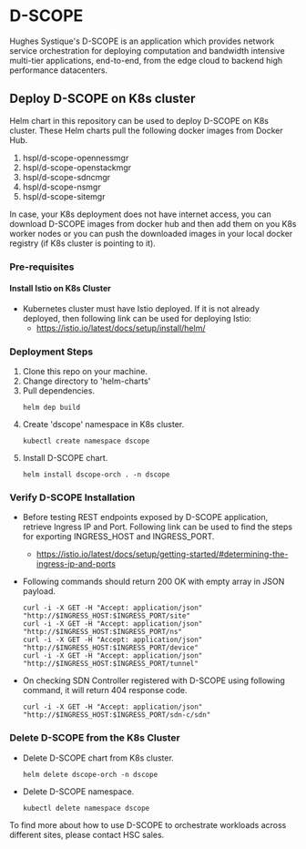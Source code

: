 # D-SCOPE
Hughes Systique's D-SCOPE is an application which provides network service orchestration for deploying computation and bandwidth intensive multi-tier applications, end-to-end, from the edge cloud to backend high performance datacenters.

## Deploy D-SCOPE on K8s cluster
Helm chart in this repository can be used to deploy D-SCOPE on K8s cluster. These Helm charts pull the following docker images from Docker Hub.
1. hspl/d-scope-opennessmgr
2. hspl/d-scope-openstackmgr
3. hspl/d-scope-sdncmgr
4. hspl/d-scope-nsmgr
5. hspl/d-scope-sitemgr

In case, your K8s deployment does not have internet access, you can download D-SCOPE images from docker hub and then add them on you K8s worker nodes or you can push the downloaded images in your local docker registry (if K8s cluster is pointing to it). 

### Pre-requisites
#### Install Istio on K8s Cluster
- Kubernetes cluster must have Istio deployed. If it is not already deployed, then following link can be used for deploying Istio:
  * https://istio.io/latest/docs/setup/install/helm/

### Deployment Steps
1. Clone this repo on your machine.
2. Change directory to 'helm-charts'
3. Pull dependencies.
   ```
   helm dep build
   ```
4. Create 'dscope' namespace in K8s cluster.
   ```
   kubectl create namespace dscope
   ```
5. Install D-SCOPE chart.
   ```
   helm install dscope-orch . -n dscope
   ```

### Verify D-SCOPE Installation
- Before testing REST endpoints exposed by D-SCOPE application, retrieve Ingress IP and Port. Following link can be used to find the steps for exporting INGRESS_HOST and INGRESS_PORT.
  * https://istio.io/latest/docs/setup/getting-started/#determining-the-ingress-ip-and-ports

- Following commands should return 200 OK with empty array in JSON payload.
  ```
  curl -i -X GET -H "Accept: application/json" "http://$INGRESS_HOST:$INGRESS_PORT/site"
  curl -i -X GET -H "Accept: application/json" "http://$INGRESS_HOST:$INGRESS_PORT/ns"
  curl -i -X GET -H "Accept: application/json" "http://$INGRESS_HOST:$INGRESS_PORT/device"
  curl -i -X GET -H "Accept: application/json" "http://$INGRESS_HOST:$INGRESS_PORT/tunnel"
  ```
- On checking SDN Controller registered with D-SCOPE using following command, it will return 404 response code.
  ```
  curl -i -X GET -H "Accept: application/json" "http://$INGRESS_HOST:$INGRESS_PORT/sdn-c/sdn"
  ```

### Delete D-SCOPE from the K8s Cluster
- Delete D-SCOPE chart from K8s cluster.
  ```
  helm delete dscope-orch -n dscope
  ```
- Delete D-SCOPE namespace.
  ```
  kubectl delete namespace dscope
  ```
  
To find more about how to use D-SCOPE to orchestrate workloads across different sites, please contact HSC sales.
